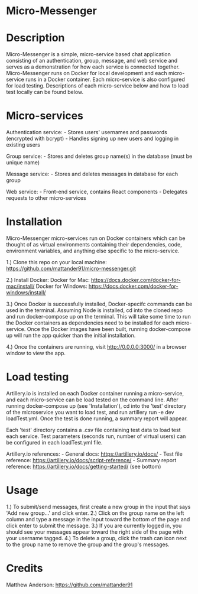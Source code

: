 # Micro-Messenger

# Description
  Micro-Messenger is a simple, micro-service based chat application consisting of an authentication, group, message, and web service and serves as a demonstration for how each service is connected together. Micro-Messenger runs on Docker for local development and each micro-service runs in a Docker container. Each micro-service is also configured for load testing. Descriptions of each micro-service below and how to load test locally can be found below.


# Micro-services
  Authentication service:
    - Stores users' usernames and passwords (encrypted with bcrypt)
    - Handles signing up new users and logging in existing users

  Group service:
    - Stores and deletes group name(s) in the database (must be unique name)

  Message service:
    - Stores and deletes messages in database for each group

  Web service:
    - Front-end service, contains React components
    - Delegates requests to other micro-services


# Installation
  Micro-Messenger micro-services run on Docker containers which can be thought of as virtual environments containing their dependencies, code, environment variables, and anything else specific to the micro-service.

  1.) Clone this repo on your local machine: https://github.com/mattander91/micro-messenger.git

  2.) Install Docker:
    Docker for Mac: https://docs.docker.com/docker-for-mac/install/
    Docker for Windows: https://docs.docker.com/docker-for-windows/install/

  3.) Once Docker is successfully installed, Docker-specifc commands can be used in the terminal. Assuming Node is installed, cd into the cloned repo and run docker-compose up on the terminal. This will take some time to run the Docker containers as dependencies need to be installed for each micro-service. Once the Docker images have been built, running docker-compose up will run the app quicker than the initial installation.

  4.) Once the containers are running, visit http://0.0.0.0:3000/ in a browser window to view the app.


# Load testing
  Artillery.io is installed on each Docker container running a micro-service, and each micro-service can be load tested on the command line. After running docker-compose up (see 'Installation'), cd into the 'test' directory of the microservice you want to load test, and run artillery run -e dev loadTest.yml. Once the test is done running, a summary report will appear.

  Each 'test' directory contains a .csv file containing test data to load test each service. Test parameters (seconds run, number of virtual users) can be configured in each loadTest.yml file.

  Artillery.io references:
    - General docs: https://artillery.io/docs/
    - Test file reference: https://artillery.io/docs/script-reference/
    - Summary report reference: https://artillery.io/docs/getting-started/   (see bottom)


# Usage
  1.) To submit/send messages, first create a new group in the input that says 'Add new group...' and click enter.
  2.) Click on the group name on the left column and type a message in the input toward the bottom of the page and click enter to submit the message.
  3.) If you are currently logged in, you should see your messages appear toward the right side of the page with your username tagged.
  4.) To delete a group, click the trash can icon next to the group name to remove the group and the group's messages.


# Credits
  Matthew Anderson: https://github.com/mattander91
